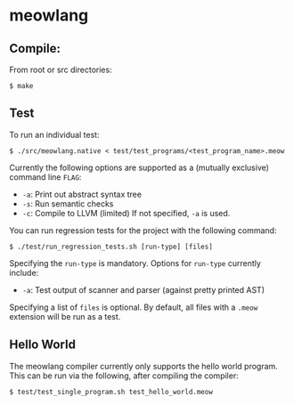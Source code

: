 # meowlang

## Compile:

From root or src directories:
```
$ make
```

## Test

To run an individual test:
```
$ ./src/meowlang.native < test/test_programs/<test_program_name>.meow
```
Currently the following options are supported as a (mutually exclusive) command line `FLAG`:
* `-a`: Print out abstract syntax tree
* `-s`: Run semantic checks
* `-c`: Compile to LLVM (limited)
If not specified, `-a` is used.

You can run regression tests for the project with the following command:
```
$ ./test/run_regression_tests.sh [run-type] [files]
```
Specifying the `run-type` is mandatory. Options for `run-type` currently include:
* `-a`: Test output of scanner and parser (against pretty printed AST)

Specifying a list of `files` is optional. By default, all files with a `.meow` extension
will be run as a test.

## Hello World

The meowlang compiler currently only supports the hello world program. This can
be run via the following, after compiling the compiler:
```
$ test/test_single_program.sh test_hello_world.meow
```